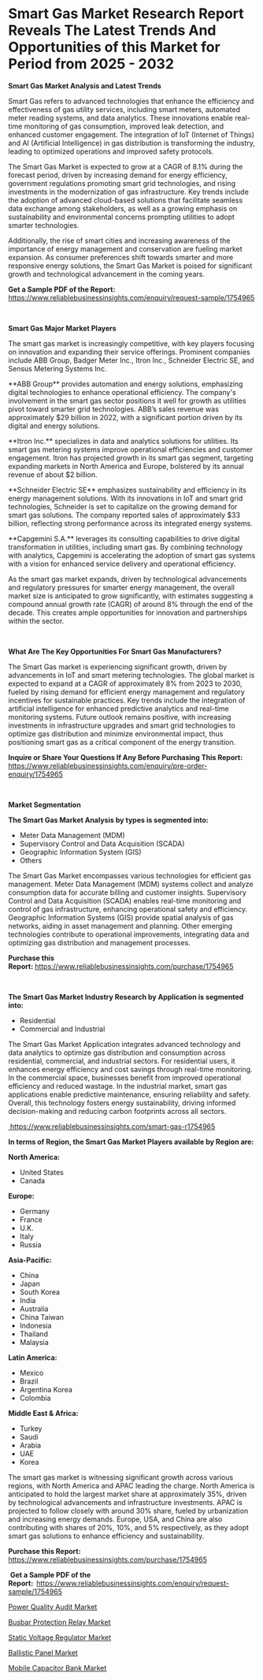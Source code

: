 <p><h1>Smart Gas Market Research Report Reveals The Latest Trends And Opportunities of this Market for Period from 2025 - 2032</h1></p><p><strong>Smart Gas Market Analysis and Latest Trends</strong></p>
<p><p>Smart Gas refers to advanced technologies that enhance the efficiency and effectiveness of gas utility services, including smart meters, automated meter reading systems, and data analytics. These innovations enable real-time monitoring of gas consumption, improved leak detection, and enhanced customer engagement. The integration of IoT (Internet of Things) and AI (Artificial Intelligence) in gas distribution is transforming the industry, leading to optimized operations and improved safety protocols.</p><p>The Smart Gas Market is expected to grow at a CAGR of 8.1% during the forecast period, driven by increasing demand for energy efficiency, government regulations promoting smart grid technologies, and rising investments in the modernization of gas infrastructure. Key trends include the adoption of advanced cloud-based solutions that facilitate seamless data exchange among stakeholders, as well as a growing emphasis on sustainability and environmental concerns prompting utilities to adopt smarter technologies.</p><p>Additionally, the rise of smart cities and increasing awareness of the importance of energy management and conservation are fueling market expansion. As consumer preferences shift towards smarter and more responsive energy solutions, the Smart Gas Market is poised for significant growth and technological advancement in the coming years.</p></p>
<p><strong>Get a Sample PDF of the Report:&nbsp;</strong> <a href="https://www.reliablebusinessinsights.com/enquiry/request-sample/1754965?utm_campaign=117&utm_medium=2&utm_source=Github&utm_content=ia&utm_term=13022025&utm_id=smart-gas">https://www.reliablebusinessinsights.com/enquiry/request-sample/1754965</a></p>
<p>&nbsp;</p>
<p><strong>Smart Gas Major Market Players</strong></p>
<p><p>The smart gas market is increasingly competitive, with key players focusing on innovation and expanding their service offerings. Prominent companies include ABB Group, Badger Meter Inc., Itron Inc., Schneider Electric SE, and Sensus Metering Systems Inc. </p><p>**ABB Group** provides automation and energy solutions, emphasizing digital technologies to enhance operational efficiency. The company's involvement in the smart gas sector positions it well for growth as utilities pivot toward smarter grid technologies. ABB’s sales revenue was approximately $29 billion in 2022, with a significant portion driven by its digital and energy solutions.</p><p>**Itron Inc.** specializes in data and analytics solutions for utilities. Its smart gas metering systems improve operational efficiencies and customer engagement. Itron has projected growth in its smart gas segment, targeting expanding markets in North America and Europe, bolstered by its annual revenue of about $2 billion.</p><p>**Schneider Electric SE** emphasizes sustainability and efficiency in its energy management solutions. With its innovations in IoT and smart grid technologies, Schneider is set to capitalize on the growing demand for smart gas solutions. The company reported sales of approximately $33 billion, reflecting strong performance across its integrated energy systems.</p><p>**Capgemini S.A.** leverages its consulting capabilities to drive digital transformation in utilities, including smart gas. By combining technology with analytics, Capgemini is accelerating the adoption of smart gas systems with a vision for enhanced service delivery and operational efficiency.</p><p>As the smart gas market expands, driven by technological advancements and regulatory pressures for smarter energy management, the overall market size is anticipated to grow significantly, with estimates suggesting a compound annual growth rate (CAGR) of around 8% through the end of the decade. This creates ample opportunities for innovation and partnerships within the sector.</p></p>
<p>&nbsp;</p>
<p><strong>What Are The Key Opportunities For Smart Gas Manufacturers?</strong></p>
<p><p>The Smart Gas market is experiencing significant growth, driven by advancements in IoT and smart metering technologies. The global market is expected to expand at a CAGR of approximately 8% from 2023 to 2030, fueled by rising demand for efficient energy management and regulatory incentives for sustainable practices. Key trends include the integration of artificial intelligence for enhanced predictive analytics and real-time monitoring systems. Future outlook remains positive, with increasing investments in infrastructure upgrades and smart grid technologies to optimize gas distribution and minimize environmental impact, thus positioning smart gas as a critical component of the energy transition.</p></p>
<p><strong>Inquire or Share Your Questions If Any Before Purchasing This Report:</strong> <a href="https://www.reliablebusinessinsights.com/enquiry/pre-order-enquiry/1754965?utm_campaign=117&utm_medium=2&utm_source=Github&utm_content=ia&utm_term=13022025&utm_id=smart-gas">https://www.reliablebusinessinsights.com/enquiry/pre-order-enquiry/1754965</a></p>
<p>&nbsp;</p>
<p><strong>Market Segmentation</strong></p>
<p><strong>The Smart Gas Market Analysis by types is segmented into:</strong></p>
<p><ul><li>Meter Data Management (MDM)</li><li>Supervisory Control and Data Acquisition (SCADA)</li><li>Geographic Information System (GIS)</li><li>Others</li></ul></p>
<p><p>The Smart Gas Market encompasses various technologies for efficient gas management. Meter Data Management (MDM) systems collect and analyze consumption data for accurate billing and customer insights. Supervisory Control and Data Acquisition (SCADA) enables real-time monitoring and control of gas infrastructure, enhancing operational safety and efficiency. Geographic Information Systems (GIS) provide spatial analysis of gas networks, aiding in asset management and planning. Other emerging technologies contribute to operational improvements, integrating data and optimizing gas distribution and management processes.</p></p>
<p><strong>Purchase this Report:&nbsp;</strong><a href="https://www.reliablebusinessinsights.com/purchase/1754965?utm_campaign=117&utm_medium=2&utm_source=Github&utm_content=ia&utm_term=13022025&utm_id=smart-gas">https://www.reliablebusinessinsights.com/purchase/1754965</a></p>
<p>&nbsp;</p>
<p><strong>The Smart Gas Market Industry Research by Application is segmented into:</strong></p>
<p><ul><li>Residential</li><li>Commercial and Industrial</li></ul></p>
<p><p>The Smart Gas Market Application integrates advanced technology and data analytics to optimize gas distribution and consumption across residential, commercial, and industrial sectors. For residential users, it enhances energy efficiency and cost savings through real-time monitoring. In the commercial space, businesses benefit from improved operational efficiency and reduced wastage. In the industrial market, smart gas applications enable predictive maintenance, ensuring reliability and safety. Overall, this technology fosters energy sustainability, driving informed decision-making and reducing carbon footprints across all sectors.</p></p>
<p><a href="https://www.reliablebusinessinsights.com/smart-gas-r1754965?utm_campaign=117&utm_medium=2&utm_source=Github&utm_content=ia&utm_term=13022025&utm_id=smart-gas">&nbsp;https://www.reliablebusinessinsights.com/smart-gas-r1754965</a></p>
<p><strong>In terms of Region, the Smart Gas Market Players available by Region are:</strong></p>
<p>
    <p> <strong> North America: </strong>
        <ul>
            <li>United States</li>
            <li>Canada</li>
        </ul>
        </p> 
    <p> <strong> Europe: </strong>
        <ul>
            <li>Germany</li>
            <li>France</li>
            <li>U.K.</li>
            <li>Italy</li>
            <li>Russia</li>
        </ul>
        </p> 
    <p> <strong> Asia-Pacific: </strong>
        <ul>
            <li>China</li>
            <li>Japan</li>
            <li>South Korea</li>
            <li>India</li>
            <li>Australia</li>
            <li>China Taiwan</li>
            <li>Indonesia</li>
            <li>Thailand</li>
            <li>Malaysia</li>
        </ul>
        </p> 
    <p> <strong> Latin America: </strong>
        <ul>
            <li>Mexico</li>
            <li>Brazil</li>
            <li>Argentina Korea</li>
            <li>Colombia</li>
        </ul>
        </p> 
    <p> <strong> Middle East & Africa: </strong>
        <ul>
            <li>Turkey</li>
            <li>Saudi</li>
            <li>Arabia</li>
            <li>UAE</li>
            <li>Korea</li>
        </ul>
    </p>
    </p>
<p><p>The smart gas market is witnessing significant growth across various regions, with North America and APAC leading the charge. North America is anticipated to hold the largest market share at approximately 35%, driven by technological advancements and infrastructure investments. APAC is projected to follow closely with around 30% share, fueled by urbanization and increasing energy demands. Europe, USA, and China are also contributing with shares of 20%, 10%, and 5% respectively, as they adopt smart gas solutions to enhance efficiency and sustainability.</p></p>
<p><strong>Purchase this Report: </strong><a href="https://www.reliablebusinessinsights.com/purchase/1754965?utm_campaign=117&utm_medium=2&utm_source=Github&utm_content=ia&utm_term=13022025&utm_id=smart-gas">https://www.reliablebusinessinsights.com/purchase/1754965</a></p>
<p>&nbsp;<strong>Get a Sample PDF of the Report:&nbsp;&nbsp;</strong><a href="https://www.reliablebusinessinsights.com/enquiry/request-sample/1754965?utm_campaign=117&utm_medium=2&utm_source=Github&utm_content=ia&utm_term=13022025&utm_id=smart-gas">https://www.reliablebusinessinsights.com/enquiry/request-sample/1754965</a></p>
<p><strong></strong></p>
<p><p><a href="https://github.com/voetzeszuh/Market-Research-Report-List-1/blob/main/power-quality-audit-market.md?utm_campaign=117&utm_medium=2&utm_source=Github&utm_content=ia&utm_term=13022025&utm_id=smart-gas">Power Quality Audit Market</a></p><p><a href="https://github.com/sandoyjonet/Market-Research-Report-List-1/blob/main/busbar-protection-relay-market.md?utm_campaign=117&utm_medium=2&utm_source=Github&utm_content=ia&utm_term=13022025&utm_id=smart-gas">Busbar Protection Relay Market</a></p><p><a href="https://github.com/celpabembes/Market-Research-Report-List-1/blob/main/static-voltage-regulator-market.md?utm_campaign=117&utm_medium=2&utm_source=Github&utm_content=ia&utm_term=13022025&utm_id=smart-gas">Static Voltage Regulator Market</a></p><p><a href="https://github.com/aoiniyaloz/Market-Research-Report-List-1/blob/main/ballistic-panel-market.md?utm_campaign=117&utm_medium=2&utm_source=Github&utm_content=ia&utm_term=13022025&utm_id=smart-gas">Ballistic Panel Market</a></p><p><a href="https://github.com/itayjedhe/Market-Research-Report-List-1/blob/main/mobile-capacitor-bank-market.md?utm_campaign=117&utm_medium=2&utm_source=Github&utm_content=ia&utm_term=13022025&utm_id=smart-gas">Mobile Capacitor Bank Market</a></p></p>